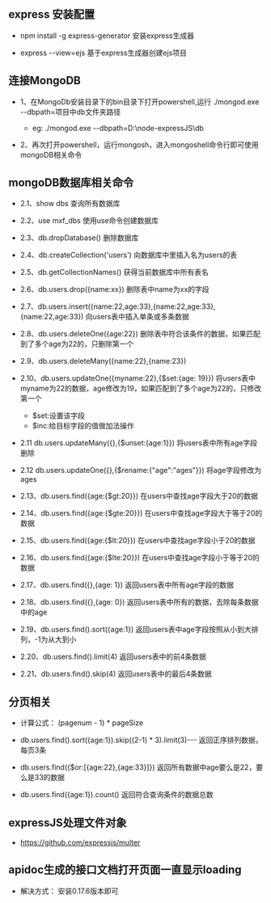 ## express 安装配置
- npm install -g express-generator  安装express生成器

- express --view=ejs 基于express生成器创建ejs项目

## 连接MongoDB

- 1、在MongoDb安装目录下的bin目录下打开powershell,运行 ./mongod.exe --dbpath=项目中db文件夹路径
  - eg:  ./mongod.exe --dbpath=D:\node-expressJS\db

- 2、再次打开powershell，运行mongosh，进入mongoshell命令行即可使用mongoDB相关命令

## mongoDB数据库相关命令

- 2.1、show dbs 查询所有数据库
- 2.2、use mxf_dbs 使用use命令创建数据库
- 2.3、db.dropDatabase() 删除数据库
- 2.4、db.createCollection('users') 向数据库中里插入名为users的表
- 2.5、db.getCollectionNames() 获得当前数据库中所有表名
- 2.6、db.users.drop({name:xx}) 删除表中name为xx的字段
- 2.7、db.users.insert({name:22,age:33},{name:22,age:33},{name:22,age:33}) 向users表中插入单条或多条数据
- 2.8、db.users.deleteOne({age:22}) 删除表中符合该条件的数据，如果匹配到了多个age为22的，只删除第一个
- 2.9、db.users.deleteMany({name:22},{name:23})
- 2.10、db.users.updateOne({myname:22},{$set:{age: 19}}) 将users表中myname为22的数据，age修改为19，如果匹配到了多个age为22的，只修改第一个
  - $set:设置该字段
  - $inc:给目标字段的值做加法操作
- 2.11 db.users.updateMany({},{$unset:{age:1}}) 将users表中所有age字段删除
- 2.12 db.users.updateOne({},{$rename:{"age":"ages"}}) 将age字段修改为ages

- 2.13、db.users.find({age:{$gt:20}}) 在users中查找age字段大于20的数据
- 2.14、db.users.find({age:{$gte:20}}) 在users中查找age字段大于等于20的数据
- 2.15、db.users.find({age:{$lt:20}}) 在users中查找age字段小于20的数据
- 2.16、db.users.find({age:{$lte:20}}) 在users中查找age字段小于等于20的数据
- 2.17、db.users.find({},{age: 1}) 返回users表中所有age字段的数据
- 2.18、db.users.find({},{age: 0}) 返回users表中所有的数据，去除每条数据中的age
- 2.19、db.users.find().sort({age:1}) 返回users表中age字段按照从小到大排列，-1为从大到小
- 2.20、db.users.find().limit(4) 返回users表中的前4条数据 
- 2.21、db.users.find().skip(4) 返回users表中的最后4条数据

## 分页相关
- 计算公式： (pagenum - 1) * pageSize
  
- db.users.find().sort({age:1}).skip((2-1) * 3).limit(3)--- 返回正序排列数据，每页3条

- db.users.find({$or:[{age:22},{age:33}]}) 返回所有数据中age要么是22，要么是33的数据
- db.users.find({age:1}).count()  返回符合查询条件的数据总数

## expressJS处理文件对象
- https://github.com/expressjs/multer

## apidoc生成的接口文档打开页面一直显示loading
- 解决方式： 安装0.17.6版本即可